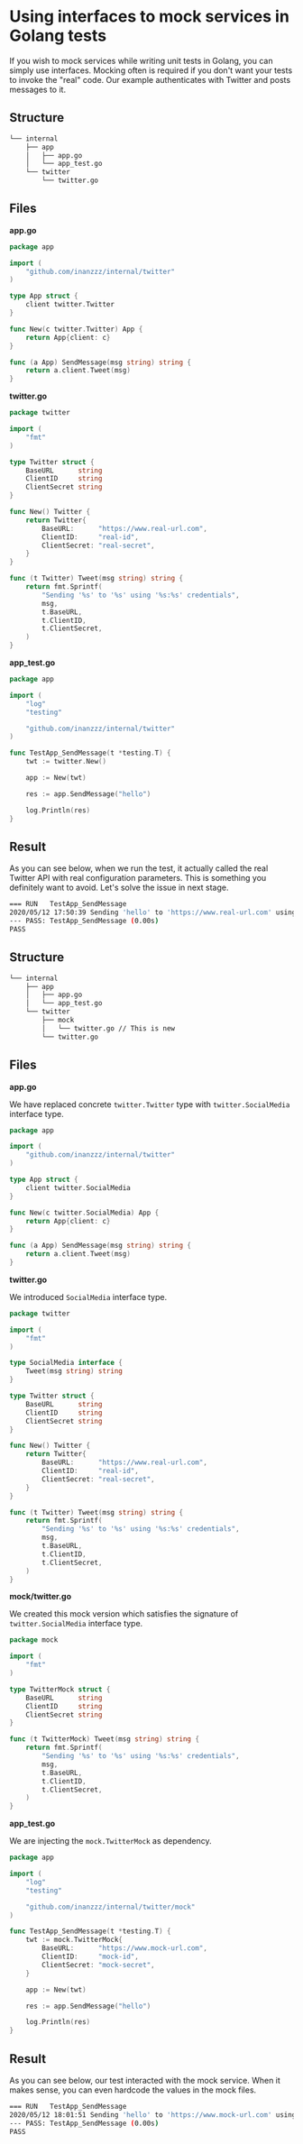 # Using interfaces to mock services in Golang tests

If you wish to mock services while writing unit tests in Golang, you can simply use interfaces. Mocking often is required if you don't want your tests to invoke the "real" code. Our example authenticates with Twitter and posts messages to it.


## Structure

```bash
└── internal
    ├── app
    │   ├── app.go
    │   └── app_test.go
    └── twitter
        └── twitter.go
```

## Files

**app.go**

```go
package app

import (
	"github.com/inanzzz/internal/twitter"
)

type App struct {
	client twitter.Twitter
}

func New(c twitter.Twitter) App {
	return App{client: c}
}

func (a App) SendMessage(msg string) string {
	return a.client.Tweet(msg)
}
```

**twitter.go**

```go
package twitter

import (
	"fmt"
)

type Twitter struct {
	BaseURL      string
	ClientID     string
	ClientSecret string
}

func New() Twitter {
	return Twitter{
		BaseURL:      "https://www.real-url.com",
		ClientID:     "real-id",
		ClientSecret: "real-secret",
	}
}

func (t Twitter) Tweet(msg string) string {
	return fmt.Sprintf(
		"Sending '%s' to '%s' using '%s:%s' credentials",
		msg,
		t.BaseURL,
		t.ClientID,
		t.ClientSecret,
	)
}
```

**app_test.go**

```go
package app

import (
	"log"
	"testing"

	"github.com/inanzzz/internal/twitter"
)

func TestApp_SendMessage(t *testing.T) {
	twt := twitter.New()

	app := New(twt)

	res := app.SendMessage("hello")

	log.Println(res)
}
```

## Result

As you can see below, when we run the test, it actually called the real Twitter API with real configuration parameters. This is something you definitely want to avoid. Let's solve the issue in next stage.

```bash
=== RUN   TestApp_SendMessage
2020/05/12 17:50:39 Sending 'hello' to 'https://www.real-url.com' using 'real-id:real-secret' credentials
--- PASS: TestApp_SendMessage (0.00s)
PASS
```

## Structure

```bash
└── internal
    ├── app
    │   ├── app.go
    │   └── app_test.go
    └── twitter
        ├── mock
        │   └── twitter.go // This is new
        └── twitter.go
```

## Files

**app.go**

We have replaced concrete `twitter.Twitter` type with `twitter.SocialMedia` interface type.

```go
package app

import (
	"github.com/inanzzz/internal/twitter"
)

type App struct {
	client twitter.SocialMedia
}

func New(c twitter.SocialMedia) App {
	return App{client: c}
}

func (a App) SendMessage(msg string) string {
	return a.client.Tweet(msg)
}
```

**twitter.go**

We introduced `SocialMedia` interface type.

```go
package twitter

import (
	"fmt"
)

type SocialMedia interface {
	Tweet(msg string) string
}

type Twitter struct {
	BaseURL      string
	ClientID     string
	ClientSecret string
}

func New() Twitter {
	return Twitter{
		BaseURL:      "https://www.real-url.com",
		ClientID:     "real-id",
		ClientSecret: "real-secret",
	}
}

func (t Twitter) Tweet(msg string) string {
	return fmt.Sprintf(
		"Sending '%s' to '%s' using '%s:%s' credentials",
		msg,
		t.BaseURL,
		t.ClientID,
		t.ClientSecret,
	)
}
```

**mock/twitter.go**

We created this mock version which satisfies the signature of `twitter.SocialMedia` interface type.

```go
package mock

import (
	"fmt"
)

type TwitterMock struct {
	BaseURL      string
	ClientID     string
	ClientSecret string
}

func (t TwitterMock) Tweet(msg string) string {
	return fmt.Sprintf(
		"Sending '%s' to '%s' using '%s:%s' credentials",
		msg,
		t.BaseURL,
		t.ClientID,
		t.ClientSecret,
	)
}
```

**app_test.go**

We are injecting the `mock.TwitterMock` as dependency.

```go
package app

import (
	"log"
	"testing"

	"github.com/inanzzz/internal/twitter/mock"
)

func TestApp_SendMessage(t *testing.T) {
	twt := mock.TwitterMock{
		BaseURL:      "https://www.mock-url.com",
		ClientID:     "mock-id",
		ClientSecret: "mock-secret",
	}

	app := New(twt)

	res := app.SendMessage("hello")

	log.Println(res)
}
```

## Result

As you can see below, our test interacted with the mock service. When it makes sense, you can even hardcode the values in the mock files.

```bash
=== RUN   TestApp_SendMessage
2020/05/12 18:01:51 Sending 'hello' to 'https://www.mock-url.com' using 'mock-id:mock-secret' credentials
--- PASS: TestApp_SendMessage (0.00s)
PASS
```
